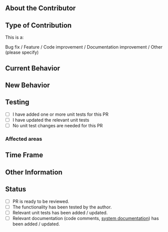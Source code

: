 <!--
Before you open a PR, be sure to read our Contribution guidelines:
https://sofie-automation.github.io/sofie-core//docs/for-developers/contribution-guidelines
-->

## About the Contributor

<!--
Tell us who / which organization you are representing, and how the Sofie team will be able to contact you.
Example: "This pull request is posted on behalf of the NRK."
-->

## Type of Contribution

This is a:

<!-- (pick one) -->

Bug fix / Feature / Code improvement / Documentation improvement / Other (please specify)

## Current Behavior

<!--
Please describe how things worked before this PR.
If it's a bug fixe: Describe the bug (what was happening?)
-->

## New Behavior

<!--
What is the new behavior?
-->

## Testing

<!--
When you add a feature, you should also provide relevant unit tests, in order to
* ensure that the feature works as expected
* ensure that the feature will continue to work in the future
-->

- [ ] I have added one or more unit tests for this PR
- [ ] I have updated the relevant unit tests
- [ ] No unit test changes are needed for this PR

### Affected areas

<!--
Please provide some details on what areas of the system that are affected by this PR.
This is useful for testers to know where to focus their testing efforts.
Examples:
* This PR affects the playout logic in general.
* This PR affects the timing calculation in the Rundown during playout.
* This PR affects the NRC/MOS integration
*
-->

## Time Frame

<!--
Please provide a note about the urgency or development plan for this PR.
Example:
* This Bug Fix is critical for us, please review and merge it as soon as possible.
* We intend to finish the development on this feature in two weeks time.
* Not urgent, but we would like to get this merged into the in-development release.
-->

## Other Information

<!-- The more information you can provide, the easier the pull request will be to merge -->

## Status

<!--
Before you open the PR, make sure the items below are done.
If they're not, please open the PR as a Draft.
-->

- [ ] PR is ready to be reviewed.
- [ ] The functionality has been tested by the author.
- [ ] Relevant unit tests has been added / updated.
- [ ] Relevant documentation (code comments, [system documentation](https://sofie-automation.github.io/sofie-core//)) has been added / updated.
